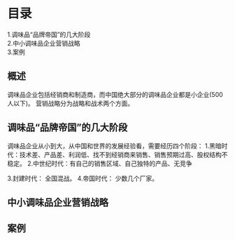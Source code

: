 # 目录
1.调味品“品牌帝国”的几大阶段    
2.中小调味品企业营销战略  
3.案例  

## 概述
调味品企业包括经销商和制造商，而中国绝大部分的调味品企业都是小企业(500人以下)。
营销战略分为战略和战术两个方面。



## 调味品“品牌帝国”的几大阶段 
调味品企业从小到大，从中国和世界的发展经验看，需要经历四个阶段：
1.黑暗时代：技术差、产品差、利润低、找不到经销商来销售、销售预期过高、股权结构不稳定。
2.中世纪时代：有自己的销售区域、自己独特的产品、无竞争

3.封建时代： 全国混战。
4.帝国时代： 少数几个厂家。
## 中小调味品企业营销战略

## 案例
